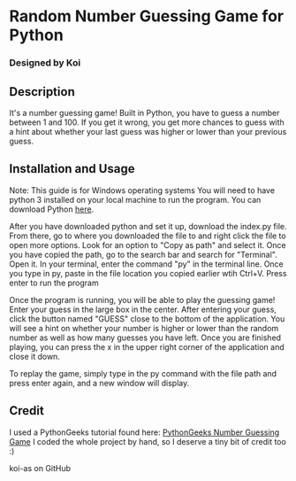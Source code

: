 # Random Number Guessing Game for Python
### Designed by Koi

## Description
It's a number guessing game! Built in Python, you have to guess a number between 1 and 100. If you get it wrong, you get more chances to guess with a hint about whether your last guess was higher or lower than your previous guess.

## Installation and Usage
Note: This guide is for Windows operating systems
You will need to have python 3 installed on your local machine to run the program. You can download Python [here](https://www.python.org/downloads/).


After you have downloaded python and set it up, download the index.py file.
From there, go to where you downloaded the file to and right click the file to open more options.
Look for an option to "Copy as path" and select it.
Once you have copied the path, go to the search bar and search for "Terminal". Open it.
In your terminal, enter the command "py" in the terminal line. 
Once you type in py, paste in the file location you copied earlier wtih Ctrl+V. Press enter to run the program


Once the program is running, you will be able to play the guessing game! Enter your guess in the large box in the center.
After entering your guess, click the button named "GUESS" close to the bottom of the application.
You will see a hint on whether your number is higher or lower than the random number as well as how many guesses you have left.
Once you are finished playing, you can press the x in the upper right corner of the application and close it down.

To replay the game, simply type in the py command with the file path and press enter again, and a new window will display.

## Credit
I used a PythonGeeks tutorial found here: [PythonGeeks Number Guessing Game](https://pythongeeks.org/python-number-guessing-game-project-with-source-code/)
I coded the whole project by hand, so I deserve a tiny bit of credit too :)

koi-as on GitHub